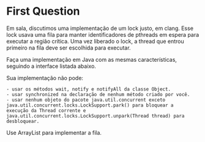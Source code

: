 # First Question

Em sala, discutimos uma implementação de um lock justo, em clang. Esse lock usava uma fila para manter identificadores de
pthreads em espera para executar a região crítica. Uma vez liberado o lock, a thread que entrou primeiro na fila deve ser
escolhida para executar. 

Faça uma implementação em Java com as mesmas características, seguindo a interface listada abaixo.

Sua implementação não pode: 

    - usar os métodos wait, notify e notifyAll da classe Object. 
    - usar synchronized na declaração de nenhum método criado por você. 
    - usar nenhum objeto do pacote java.util.concurrent exceto java.util.concurrent.locks.LockSupport.park() para bloquear a
    execução da Thread corrente e java.util.concurrent.locks.LockSupport.unpark(Thread thread) para desbloquear.

Use ArrayList para implementar a fila.
